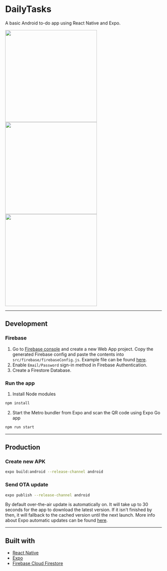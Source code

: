 # DailyTasks

A basic Android to-do app using React Native and Expo.

<div float="left">
  <img src="../DailyTask/assets/dailytask_list.png" width="295" />
  <img src="../DailyTask/assets/dailytask_list_details.png" width="295" />
  <img src="../DailyTask/assets/dailytask_list_details_delete.png" width="295" />
</div>

----
## Development

### Firebase

1. Go to [Firebase console](https://console.firebase.google.com/) and create a new Web App project. Copy the generated Firebase config and paste the contents into `src/firebase/firebaseConfig.js`. Example file can be found [here](../DailyTask/src/firebase/firebaseConfig.example.js).
2. Enable `Email/Password` sign-in method in Firebase Authentication.
3. Create a Firestore Database.


### Run the app

1. Install Node modules

```bash
npm install
```

2. Start the Metro bundler from Expo and scan the QR code using Expo Go app

```bash
npm run start
```

----

## Production

### Create new APK

```bash
expo build:android --release-channel android
```

### Send OTA update

```bash
expo publish --release-channel android
```

By default over-the-air update is automatically on. It will take up to 30 seconds for the app to download the latest version. If it isn't finished by then, it will fallback to the cached version until the next launch. More info about Expo automatic updates can be found [here](https://docs.expo.io/guides/configuring-ota-updates/#automatic-updates).

----

## Built with

* [React Native](https://reactnative.dev/)
* [Expo](https://expo.io/)
* [Firebase Cloud Firestore](https://firebase.google.com/docs/firestore)